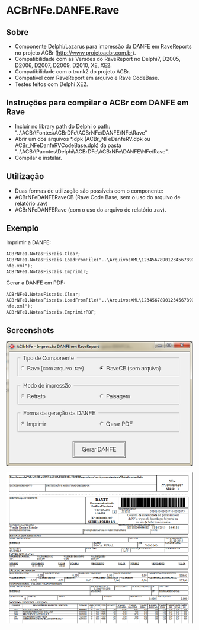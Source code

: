 # ACBrNFe.DANFE.Rave

## Sobre 

  * Componente Delphi/Lazarus para impressão da DANFE em RaveReports no projeto ACBr (http://www.projetoacbr.com.br).
  * Compatibilidade com as Versões do RaveReport no Delphi7, D2005, D2006, D2007, D2009, D2010, XE, XE2.
  * Compatibilidade com o trunk2 do projeto ACBr.
  * Compatível com RaveReport em arquivo e Rave CodeBase.
  * Testes feitos com Delphi XE2.

## Instruções para compilar o ACBr com DANFE em Rave

  * Incluir no library path do Delphi o path: "..\ACBr\Fontes\ACBrDFe\ACBrNFe\DANFE\NFe\Rave"
  * Abrir um dos arquivos *.dpk (ACBr_NFeDanfeRV.dpk ou ACBr_NFeDanfeRVCodeBase.dpk) da pasta "..\ACBr\Pacotes\Delphi\ACBrDFe\ACBrNFe\DANFE\NFe\Rave".
  * Compilar e instalar.

## Utilização

  * Duas formas de utilização são possíveis com o componente:
  * ACBrNFeDANFERaveCB (Rave Code Base, sem o uso do arquivo de relatório .rav)
  * ACBrNFeDANFERave (com o uso do arquivo de relatório .rav). 

## Exemplo

Imprimir a DANFE:
```shell
ACBrNFe1.NotasFiscais.Clear;
ACBrNFe1.NotasFiscais.LoadFromFile("..\ArquivosXML\12345678901234567890123456789012345678901234-nfe.xml");
ACBrNFe1.NotasFiscais.Imprimir;
```

Gerar a DANFE em PDF:
```shell
ACBrNFe1.NotasFiscais.Clear;
ACBrNFe1.NotasFiscais.LoadFromFile("..\ArquivosXML\12345678901234567890123456789012345678901234-nfe.xml");
ACBrNFe1.NotasFiscais.ImprimirPDF;
```

## Screenshots

![Exemplo](Screenshots/Software.png)

![Danfe](Screenshots/Danfe.png)
